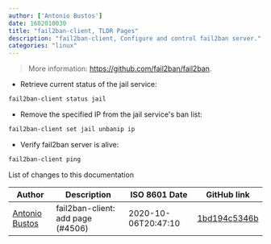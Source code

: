 ```yaml
---
author: ['Antonio Bustos']
date: 1602010030
title: "fail2ban-client, TLDR Pages"
description: "fail2ban-client, Configure and control fail2ban server."
categories: "linux"
---
```

> More information: <https://github.com/fail2ban/fail2ban>.

- Retrieve current status of the jail service:

```bash
fail2ban-client status jail
```

- Remove the specified IP from the jail service's ban list:

```bash
fail2ban-client set jail unbanip ip
```

- Verify fail2ban server is alive:

```bash
fail2ban-client ping
```
List of changes to this documentation


Author | Description | ISO 8601 Date | GitHub link
------|-----|-----|-----
[Antonio Bustos](mailto:antoniobusrod@users.noreply.github.com) | fail2ban-client: add page (#4506) | 2020-10-06T20:47:10 | [1bd194c5346b](https://github.com/tldr-pages/tldr/commit/1bd194c5346baa010ffb6fc1ce1043a664f1512f)

